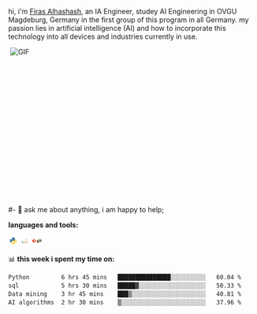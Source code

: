 hi, i'm [Firas Alhashash](https://FirasAlhashash.me/), an IA Engineer, studey AI Engineering in OVGU Magdeburg, Germany in the first group of this program in all Germany. my passion lies in artificial intelligence (AI) and how to incorporate this technology into all devices and industries currently in use.




  <img align="right" alt="GIF" src="https://github.com/abhisheknaiidu/abhisheknaiidu/blob/master/code.gif?raw=true" width="500" height="320" />
  
#- 💬 ask me about anything, i am happy to help;

**languages and tools:**  


<code><img height="20" src="https://raw.githubusercontent.com/github/explore/80688e429a7d4ef2fca1e82350fe8e3517d3494d/topics/python/python.png"></code>
<code><img height="20" src="https://raw.githubusercontent.com/github/explore/80688e429a7d4ef2fca1e82350fe8e3517d3494d/topics/mysql/mysql.png"></code>
<code><img height="20" src="https://raw.githubusercontent.com/github/explore/80688e429a7d4ef2fca1e82350fe8e3517d3494d/topics/git/git.png"></code>

📊 **this week i spent my time on:**
<!--START_SECTION:waka-->

```txt
Python         6 hrs 45 mins   ███████████████░░░░░░░░░░   60.04 %
sql            5 hrs 30 mins   █████▓░░░░░░░░░░░░░░░░░░░   50.33 %
Data mining    3 hr 45 mins    ███▒░░░░░░░░░░░░░░░░░░░░░   40.81 %
AI algorithms  2 hr 30 mins    ▒░░░░░░░░░░░░░░░░░░░░░░░░   37.96 %

```


